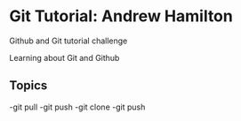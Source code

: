 # Git Tutorial: Andrew Hamilton

Github and Git tutorial challenge

Learning about Git and Github

## Topics
-git pull
-git push 
-git clone
-git push